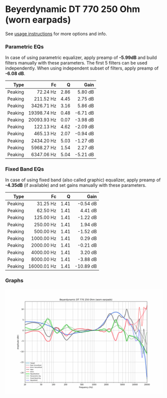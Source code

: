 # Beyerdynamic DT 770 250 Ohm (worn earpads)
See [usage instructions](https://github.com/jaakkopasanen/AutoEq#usage) for more options and info.

### Parametric EQs
In case of using parametric equalizer, apply preamp of **-5.99dB** and build filters manually
with these parameters. The first 5 filters can be used independently.
When using independent subset of filters, apply preamp of **-6.08 dB**.

| Type    | Fc          |    Q | Gain     |
|--------:|------------:|-----:|---------:|
| Peaking | 72.24 Hz    | 2.86 | 5.80 dB  |
| Peaking | 211.52 Hz   | 4.45 | 2.75 dB  |
| Peaking | 3426.71 Hz  | 3.16 | 5.86 dB  |
| Peaking | 19398.74 Hz | 0.48 | -6.71 dB |
| Peaking | 20093.93 Hz | 0.07 | -3.98 dB |
| Peaking | 122.13 Hz   | 4.62 | -2.09 dB |
| Peaking | 465.13 Hz   | 2.07 | -0.94 dB |
| Peaking | 2434.20 Hz  | 5.03 | -1.27 dB |
| Peaking | 5968.27 Hz  | 1.54 | 2.27 dB  |
| Peaking | 6347.06 Hz  | 5.04 | -5.21 dB |

### Fixed Band EQs
In case of using fixed band (also called graphic) equalizer, apply preamp of **-4.35dB**
(if available) and set gains manually with these parameters.

| Type    | Fc          |    Q | Gain      |
|--------:|------------:|-----:|----------:|
| Peaking | 31.25 Hz    | 1.41 | -0.54 dB  |
| Peaking | 62.50 Hz    | 1.41 | 4.41 dB   |
| Peaking | 125.00 Hz   | 1.41 | -1.22 dB  |
| Peaking | 250.00 Hz   | 1.41 | 1.94 dB   |
| Peaking | 500.00 Hz   | 1.41 | -1.52 dB  |
| Peaking | 1000.00 Hz  | 1.41 | 0.29 dB   |
| Peaking | 2000.00 Hz  | 1.41 | -0.21 dB  |
| Peaking | 4000.00 Hz  | 1.41 | 3.20 dB   |
| Peaking | 8000.00 Hz  | 1.41 | -3.88 dB  |
| Peaking | 16000.01 Hz | 1.41 | -10.89 dB |

### Graphs
![](./Beyerdynamic%20DT%20770%20250%20Ohm%20(worn%20earpads).png)